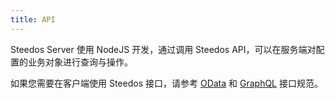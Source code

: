 ```yaml
---
title: API
---
```


Steedos Server 使用 NodeJS 开发，通过调用 Steedos API，可以在服务端对配置的业务对象进行查询与操作。

如果您需要在客户端使用 Steedos 接口，请参考 [OData](odata.md) 和 [GraphQL](graphql.md) 接口规范。
